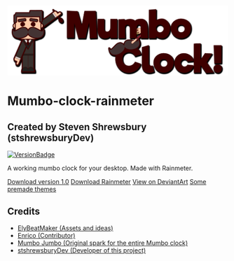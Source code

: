 ![MumboClockTitle](https://raw.githubusercontent.com/stshrewsburyDev/Mumbo-clock-rainmeter/master/other/title.png "Mumbo clock title image")

# Mumbo-clock-rainmeter
## Created by Steven Shrewsbury (stshrewsburyDev)
[![VersionBadge](https://img.shields.io/badge/Version-1.0-3E0000.svg)](https://shields.io/)

A working mumbo clock for your desktop. Made with Rainmeter. 

[Download version 1.0](https://github.com/stshrewsburyDev/Mumbo-clock-rainmeter/releases/Mumbo-clock_1.0.rmskin)
[Download Rainmeter](https://www.rainmeter.net/)
[View on DeviantArt](https://www.deviantart.com/stshrewsburydev/art/Mumbo-clock-1-0-834120680)
[Some premade themes](https://github.com/stshrewsburyDev/Mumbo-clock-rainmeter/themes.md)


## Credits
* [ElyBeatMaker (Assets and ideas)](https://twitter.com/elybeatmaker/)
* [Enrico (Contributor)](https://twitter.com/leone2503)
* [Mumbo Jumbo (Original spark for the entire Mumbo clock)](https://twitter.com/ThatMumboJumbo)
* [stshrewsburyDev (Developer of this project)](https://twitter.com/stshrewsburyDev)
